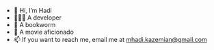 - 👋 Hi, I’m Hadi
- 👨🏻‍💻 A developer 
- 📖 A bookworm 
- 🎥 A movie aficionado 
- 📫 If you want to reach me, email me at mhadi.kazemian@gmail.com


